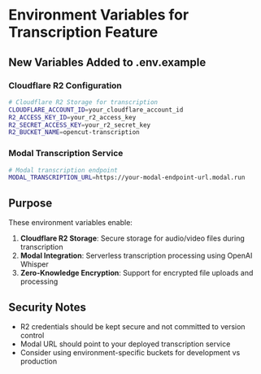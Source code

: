 # Environment Variables for Transcription Feature

## New Variables Added to .env.example

### Cloudflare R2 Configuration
```bash
# Cloudflare R2 Storage for transcription
CLOUDFLARE_ACCOUNT_ID=your_cloudflare_account_id
R2_ACCESS_KEY_ID=your_r2_access_key
R2_SECRET_ACCESS_KEY=your_r2_secret_key
R2_BUCKET_NAME=opencut-transcription
```

### Modal Transcription Service
```bash
# Modal transcription endpoint
MODAL_TRANSCRIPTION_URL=https://your-modal-endpoint-url.modal.run
```

## Purpose
These environment variables enable:

1. **Cloudflare R2 Storage**: Secure storage for audio/video files during transcription
2. **Modal Integration**: Serverless transcription processing using OpenAI Whisper
3. **Zero-Knowledge Encryption**: Support for encrypted file uploads and processing

## Security Notes
- R2 credentials should be kept secure and not committed to version control
- Modal URL should point to your deployed transcription service
- Consider using environment-specific buckets for development vs production